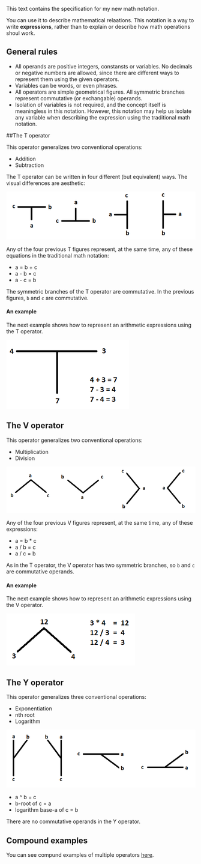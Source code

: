 This text contains the specification for my new math notation.

You can use it to describe mathematical relaations.
This notation is a way to write **expressions**,
rather than to explain or describe how math operations 
shoul work.

## General rules
* All operands are positive integers, constansts or variables.
  No decimals or negative numbers are allowed, since there are
  different ways to represent them using the given operators.
* Variables can be words, or even phrases.
* All operators are simple geometrical figures. All symmetric
  branches represent commutative (or exchangable) operands.
* Isolation of variables is not required, and the concept itself
  is meaningless in this notation. However, this notation may help
  us isolate any variable when describing the expression
  using the traditional math notation.

##The T operator

This operator generalizes two conventional operations:
* Addition
* Subtraction

The T operator can be written in four different (but equivalent)
ways. The visual differences are aesthetic:

![T operator](Graphics/T_operator.png)

Any of the four previous T figures represent, at the same time,
any of these equations in the traditional math notation:
* a = b + c
* a - b = c
* a - c = b

The symmetric branches of the T operator are commutative.
In the previous figures, `b` and `c` are commutative.

#### An example

The next example shows how to represent an arithmetic expressions
using the T operator.

![T example](Graphics/T_example.png)


## The V operator

This operator generalizes two conventional operations:
* Multiplication
* Division

![V operator](Graphics/V_operator.png)

Any of the four previous V figures represent, at the same time,
any of these expressions:
* a = b * c
* a / b = c
* a / c = b

As in the T operator, the V operator has two symmetric branches,
so `b` and `c` are commutative operands.

#### An example
The next example shows how to represent an arithmetic expressions
using the V operator.

![V example](Graphics/V_example.png)

## The Y operator
This operator generalizes three conventional operations:
* Exponentiation
* nth root
* Logarithm

![Y operator](Graphics/Y_operator.png)

* a ^ b = c
* b-root of c = a
* logarithm base-a of c = b

There are no commutative operands in the Y operator.

## Compound examples

You can see compund examples of multiple operators
[here](EXAMPLES.md).